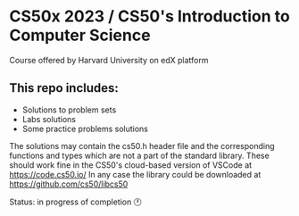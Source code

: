 # CS50x 2023 / CS50's Introduction to Computer Science  
Course offered by Harvard University on edX platform  

## This repo includes:
* Solutions to problem sets
* Labs solutions
* Some practice problems solutions

The solutions may contain the cs50.h header file and the corresponding functions and types which are not a part of the standard library.
These should work fine in the CS50's cloud-based version of VSCode at https://code.cs50.io/
In any case the library could be downloaded at https://github.com/cs50/libcs50  

Status: in progress of completion 🕐
